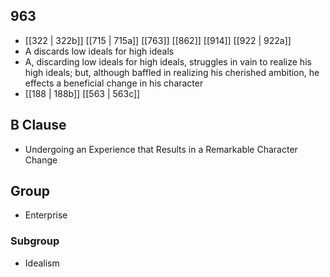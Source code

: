 ## 963
- [[322 | 322b]] [[715 | 715a]] [[763]] [[862]] [[914]] [[922 | 922a]] 
- A discards low ideals for high ideals
- A, discarding low ideals for high ideals, struggles in vain to realize his high ideals; but, although baffled in realizing his cherished ambition, he effects a beneficial change in his character
- [[188 | 188b]] [[563 | 563c]] 

## B Clause
- Undergoing an Experience that Results in a Remarkable Character Change

## Group
- Enterprise

### Subgroup
- Idealism

